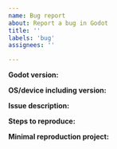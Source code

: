 ```yaml
---
name: Bug report
about: Report a bug in Godot
title: ''
labels: 'bug'
assignees: ''

---
```


**Godot version:**

**OS/device including version:**

**Issue description:**

**Steps to reproduce:**

**Minimal reproduction project:**
